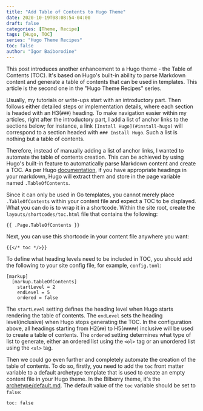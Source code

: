 ```yaml
---
title: "Add Table of Contents to Hugo Theme"
date: 2020-10-19T08:08:54-04:00
draft: false
categories: [Theme, Recipe]
tags: [Hugo, TOC]
series: "Hugo Theme Recipes"
toc: false
author: "Igor Baiborodine"
---
```


This post introduces another enhancement to a Hugo theme - the Table of Contents (TOC). It's based on Hugo's built-in ability to parse Markdown content and generate a table of contents that can be used in templates. This article is the second one in the "Hugo Theme Recipes" series.

<!--more-->

Usually, my tutorials or write-ups start with an introductory part. Then follows either detailed steps or implementation details, where each section is headed with an H3(`###`) heading. To make navigation easier within my articles, right after the introductory part, I add a list of anchor links to the sections below; for instance, a link `[Install Hugo](#install-hugo)` will correspond to a section headed with `### Install Hugo`. Such a list is nothing but a table of contents.

Therefore, instead of manually adding a list of anchor links, I wanted to automate the table of contents creation. This can be achieved by using Hugo's built-in feature to automatically parse Markdown content and create a TOC. As per Hugo [documentation](https://gohugo.io/content-management/toc/), if you have appropriate headings in your markdown, Hugo will extract them and store in the page variable named `.TableOfContents`. 

Since it can only be used in Go templates, you cannot merely place `.TableOfContents` within your content file and expect a TOC to be displayed. What you can do is to wrap it in a shortcode. Within the site root, create the `layouts/shortcodes/toc.html` file that contains the following:
```
{{ .Page.TableOfContents }}
``` 
Next, you can use this shortcode in your content file anywhere you want:
```
{{</* toc */>}}
```
To define what heading levels need to be included in TOC, you should add the following to your site config file, for example, `config.toml`:
```
[markup]
  [markup.tableOfContents]
    startLevel = 2
    endLevel = 5
    ordered = false
```
The `startLevel` setting defines the heading level when Hugo starts rendering the table of contents. The `endLevel` sets the heading level(inclusive) when Hugo stops generating the TOC. In the configuration above, all headings starting from H2(`##`) to H5(`#####`) inclusive will be used to create a table of contents. The `ordered` setting determines what type of list to generate, either an ordered list using the `<ol>` tag or an unordered list using the `<ul>` tag.

Then we could go even further and completely automate the creation of the table of contents. То do so, firstly, you need to add the `toc` front matter variable to a default archetype template that is used to create an empty content file in your Hugo theme. In the Bilberry theme, it's the [archetype/default.md](https://github.com/Lednerb/bilberry-hugo-theme/blob/2.4.0/archetypes/default.md). The default value of the `toc` variable should be set to `false`:
```
toc: false
``` 

